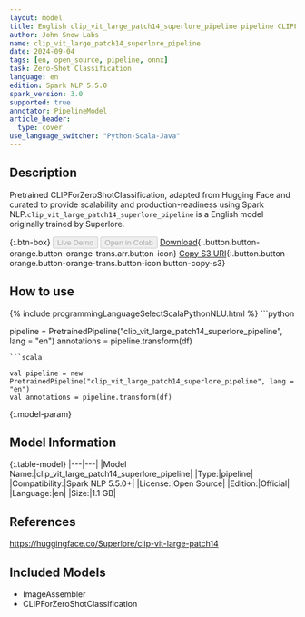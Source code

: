 ```yaml
---
layout: model
title: English clip_vit_large_patch14_superlore_pipeline pipeline CLIPForZeroShotClassification from Superlore
author: John Snow Labs
name: clip_vit_large_patch14_superlore_pipeline
date: 2024-09-04
tags: [en, open_source, pipeline, onnx]
task: Zero-Shot Classification
language: en
edition: Spark NLP 5.5.0
spark_version: 3.0
supported: true
annotator: PipelineModel
article_header:
  type: cover
use_language_switcher: "Python-Scala-Java"
---
```


## Description

Pretrained CLIPForZeroShotClassification, adapted from Hugging Face and curated to provide scalability and production-readiness using Spark NLP.`clip_vit_large_patch14_superlore_pipeline` is a English model originally trained by Superlore.

{:.btn-box}
<button class="button button-orange" disabled>Live Demo</button>
<button class="button button-orange" disabled>Open in Colab</button>
[Download](https://s3.amazonaws.com/auxdata.johnsnowlabs.com/public/models/clip_vit_large_patch14_superlore_pipeline_en_5.5.0_3.0_1725491845306.zip){:.button.button-orange.button-orange-trans.arr.button-icon}
[Copy S3 URI](s3://auxdata.johnsnowlabs.com/public/models/clip_vit_large_patch14_superlore_pipeline_en_5.5.0_3.0_1725491845306.zip){:.button.button-orange.button-orange-trans.button-icon.button-copy-s3}

## How to use



<div class="tabs-box" markdown="1">
{% include programmingLanguageSelectScalaPythonNLU.html %}
```python

pipeline = PretrainedPipeline("clip_vit_large_patch14_superlore_pipeline", lang = "en")
annotations =  pipeline.transform(df)   

```
```scala

val pipeline = new PretrainedPipeline("clip_vit_large_patch14_superlore_pipeline", lang = "en")
val annotations = pipeline.transform(df)

```
</div>

{:.model-param}
## Model Information

{:.table-model}
|---|---|
|Model Name:|clip_vit_large_patch14_superlore_pipeline|
|Type:|pipeline|
|Compatibility:|Spark NLP 5.5.0+|
|License:|Open Source|
|Edition:|Official|
|Language:|en|
|Size:|1.1 GB|

## References

https://huggingface.co/Superlore/clip-vit-large-patch14

## Included Models

- ImageAssembler
- CLIPForZeroShotClassification